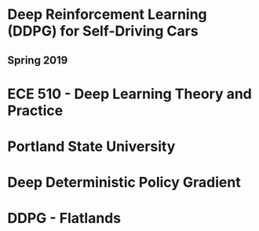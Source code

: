 # Deep Reinforcement Learning (DDPG) for Self-Driving Cars

## Spring 2019
# ECE 510 - Deep Learning Theory and Practice
# Portland State University
# Deep Deterministic Policy Gradient
# DDPG - Flatlands
